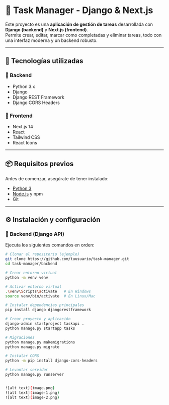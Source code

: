 # 📝 Task Manager - Django & Next.js

Este proyecto es una **aplicación de gestión de tareas** desarrollada con **Django (backend)** y **Next.js (frontend)**.  
Permite crear, editar, marcar como completadas y eliminar tareas, todo con una interfaz moderna y un backend robusto.

---

## 🚀 Tecnologías utilizadas

### 🔹 Backend

- Python 3.x
- Django
- Django REST Framework
- Django CORS Headers

### 🔹 Frontend

- Next.js 14
- React
- Tailwind CSS
- React Icons

---

## 📦 Requisitos previos

Antes de comenzar, asegúrate de tener instalado:

- [Python 3](https://www.python.org/downloads/)
- [Node.js](https://nodejs.org/) y npm
- Git

---

## ⚙️ Instalación y configuración

### 🔹 Backend (Django API)

Ejecuta los siguientes comandos en orden:

```bash
# Clonar el repositorio (ejemplo)
git clone https://github.com/tuusuario/task-manager.git
cd task-manager/backend

# Crear entorno virtual
python -m venv venv

# Activar entorno virtual
.\venv\Scripts\activate   # En Windows
source venv/bin/activate  # En Linux/Mac

# Instalar dependencias principales
pip install django djangorestframework

# Crear proyecto y aplicación
django-admin startproject taskapi .
python manage.py startapp tasks

# Migraciones
python manage.py makemigrations
python manage.py migrate

# Instalar CORS
python -m pip install django-cors-headers

# Levantar servidor
python manage.py runserver


![alt text](image.png)
![alt text](image-1.png)
![alt text](image-2.png)
```
